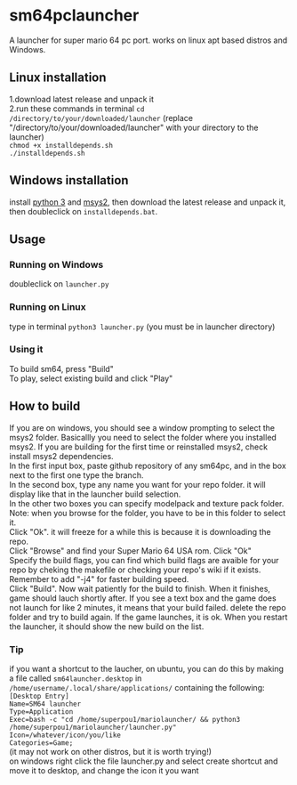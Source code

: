 # sm64pclauncher
A launcher for super mario 64 pc port. works on linux apt based distros and Windows.
## Linux installation
1.download latest release and unpack it  
2.run these commands in terminal 
`cd /directory/to/your/downloaded/launcher` (replace "/directory/to/your/downloaded/launcher" with your directory to the launcher)  
`chmod +x installdepends.sh`  
`./installdepends.sh`  
## Windows installation
install [python 3](https://www.python.org/downloads/) and [msys2](https://www.msys2.org/), then download the latest release and unpack it, then doubleclick on `installdepends.bat`.
## Usage
### Running on Windows
doubleclick  on `launcher.py`
### Running on Linux
type in terminal `python3 launcher.py` (you must be in launcher directory)  
### Using it
To build sm64, press "Build"  
To play, select existing build and click "Play"  
## How to build
If you are on windows, you should see a window prompting to select the msys2 folder. Basicallly you need to select the folder where you installed msys2. If you are building for the first time or reinstalled msys2, check install msys2 dependencies.  
In the first input box, paste github repository of any sm64pc, and in the box next to the first one type the branch.  
In the second box, type any name you want for your repo folder. it will display like that in the launcher build selection.  
In the other two boxes you can specify modelpack and texture pack folder. Note: when you browse for the folder, you have to be in this folder to select it.  
Click "Ok". it will freeze for a while this is because it is downloading the repo.  
Click "Browse" and find your Super Mario 64 USA rom. Click "Ok"  
Specify the build flags, you can find which build flags are avaible for your repo by cheking the makefile or checking your repo's wiki if it exists. Remember to add "-j4" for faster building speed.  
Click "Build". Now wait patiently for the build to finish. When it finishes, game should lauch shortly after. If you see a text box and the game does not launch for like 2 minutes, it means that your build failed. delete the repo folder and try to build again. If the game launches, it is ok. When you restart the launcher, it should show the new build on the list.
### Tip
if you want a shortcut to the laucher, on ubuntu, you can do this by making a file called `sm64launcher.desktop` in `/home/username/.local/share/applications/` containing the following:  
`[Desktop Entry]`  
`Name=SM64 launcher`  
`Type=Application`  
`Exec=bash -c "cd /home/superpou1/mariolauncher/ && python3 /home/superpou1/mariolauncher/launcher.py"`  
`Icon=/whatever/icon/you/like`  
`Categories=Game;`  
(it may not work on other distros, but it is worth trying!)  
on windows right click the file launcher.py and select create shortcut and move it to desktop, and change the icon it you want

